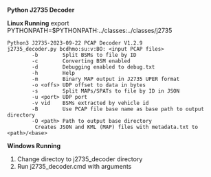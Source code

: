 **Python J2735 Decoder**

**Linux Running**
export PYTHONPATH=$PYTHONPATH:../classes:../classes/j2735

```text
Python3 J2735-2023-09-22 PCAP Decoder V1.2.9
j2735_decoder.py bcdhmo:su:v:BO: <input PCAP files>
        -b        Split BSMs to file by ID
        -c        Converting BSM enabled
        -d        Debugging enabled to debug.txt
        -h        Help
        -m        Binary MAP output in J2735 UPER format
        -o <offs> UDP offset to data in bytes
        -s        Split MAPs/SPATs to file by ID in JSON
        -u <port> UDP port
        -v vid    BSMs extracted by vehicle id
        -B        Use PCAP file base name as base path to output directory
        -O <path> Path to output base directory
         Creates JSON and KML (MAP) files with metadata.txt to <path>/<base>
```

**Windows Running**
1. Change directoy to j2735_decoder directory
2. Run j2735_decoder.cmd with arguments

